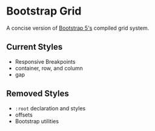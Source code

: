 # Bootstrap Grid
A concise version of [Bootstrap 5's](https://getbootstrap.com/) compiled grid system.
## Current Styles
- Responsive Breakpoints
- container, row, and column
- gap
## Removed Styles
- `:root` declaration and styles
- offsets
- Bootstrap utilities
